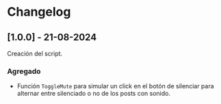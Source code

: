 # Changelog

## [1.0.0] - 21-08-2024

Creación del script.

### Agregado

- Función `ToggleMute` para simular un click en el botón de silenciar para alternar entre silenciado o no
  de los posts con sonido.
